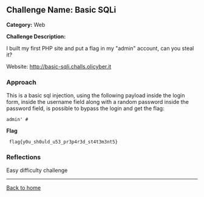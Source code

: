 ## Challenge Name: Basic SQLi
**Category:** Web

**Challenge Description:**
 
I built my first PHP site and put a flag in my "admin" account, can you steal it?

Website: http://basic-sqli.challs.olicyber.it

### Approach

This is a basic sql injection, using the following payload inside the login form, inside the username field along with a random password inside the password field, is possible to bypass the login and get the flag:

```
admin' #
```

**Flag**

```
 flag{y0u_sh0uld_u53_pr3p4r3d_st4t3m3nt5}
```
### Reflections
Easy difficulty challenge 
  

---
<a href="/olicyber-training/main.md" class="btn">Back to home</a>
